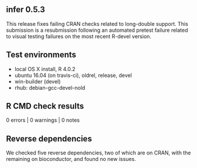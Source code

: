 ## infer 0.5.3

This release fixes failing CRAN checks related to long-double support. This
submission is a resubmission following an automated pretest failure
related to visual testing failures on the most recent R-devel version.

## Test environments
* local OS X install, R 4.0.2
* ubuntu 16.04 (on travis-ci), oldrel, release, devel
* win-builder (devel)
* rhub: debian-gcc-devel-nold

## R CMD check results

0 errors | 0 warnings | 0 notes

## Reverse dependencies

We checked five reverse dependencies, two of which are on CRAN, with the
remaining on bioconductor, and found no new issues.
